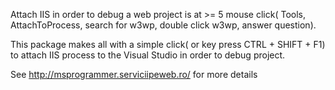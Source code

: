 Attach IIS in order to debug a web project is at >= 5 mouse click( Tools, AttachToProcess, search for w3wp, double click w3wp, answer question).

This package makes all with a simple click( or key press CTRL + SHIFT + F1) to attach IIS process to the Visual Studio in order to debug project.

See http://msprogrammer.serviciipeweb.ro/ for more details
